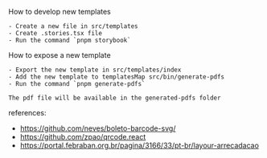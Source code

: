 How to develop new templates
```
- Create a new file in src/templates
- Create .stories.tsx file
- Run the command `pnpm storybook`
```

How to expose a new template
```
- Export the new template in src/templates/index
- Add the new template to templatesMap src/bin/generate-pdfs
- Run the command `pnpm generate-pdfs`

The pdf file will be available in the generated-pdfs folder
```



references:
- https://github.com/neves/boleto-barcode-svg/
- https://github.com/zpao/qrcode.react
- https://portal.febraban.org.br/pagina/3166/33/pt-br/layour-arrecadacao

